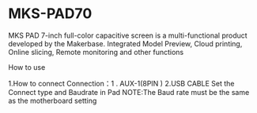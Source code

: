 # MKS-PAD70

MKS PAD 7-inch full-color capacitive screen is a multi-functional product developed by the Makerbase.
Integrated Model Preview, Cloud printing, Online slicing, Remote monitoring and other functions



How to use

1.How to connect
   Connection：1 . AUX-1(8PIN )     2.USB CABLE
   Set the Connect type and Baudrate in Pad
   NOTE:The Baud rate must be the same as the motherboard setting
   
   
